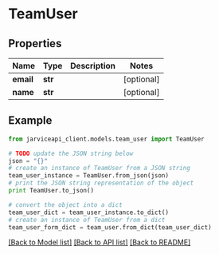 # TeamUser


## Properties
Name | Type | Description | Notes
------------ | ------------- | ------------- | -------------
**email** | **str** |  | [optional] 
**name** | **str** |  | [optional] 

## Example

```python
from jarviceapi_client.models.team_user import TeamUser

# TODO update the JSON string below
json = "{}"
# create an instance of TeamUser from a JSON string
team_user_instance = TeamUser.from_json(json)
# print the JSON string representation of the object
print TeamUser.to_json()

# convert the object into a dict
team_user_dict = team_user_instance.to_dict()
# create an instance of TeamUser from a dict
team_user_form_dict = team_user.from_dict(team_user_dict)
```
[[Back to Model list]](../README.md#documentation-for-models) [[Back to API list]](../README.md#documentation-for-api-endpoints) [[Back to README]](../README.md)


